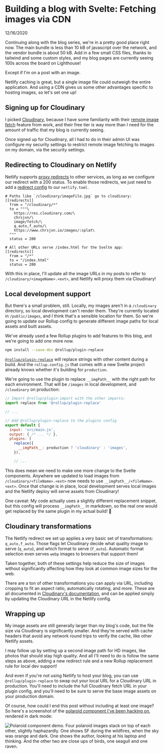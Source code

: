 # Building a blog with Svelte: Fetching images via CDN

12/16/2020

Continuing along with the blog series, we're in a pretty good place right now. The main bundle is less than 10 kB of javascript over the network, and the vendor bundle is about 50 kB. Add in a few small CSS files, thanks to tailwind and some custom styles, and my blog pages are currently seeing 100s across the board on Lighthouse!

Except if I'm on a post with an image.

Netlify caching is great, but a single image file could outweigh the entire application. And using a CDN gives us some other advantages specific to hosting images, so let's set one up!

## Signing up for Cloudinary

I picked [Cloudinary](https://cloudinary.com/), because I have some familiarity with their [remote image fetch](https://cloudinary.com/documentation/fetch_remote_images#remote_image_fetch_url) feature from work, and their free tier is way more than I need for the amount of traffic that my blog is currently seeing.

Once signed up for Cloudinary, all I had to do in their admin UI was configure my security settings to restrict remote image fetching to images on my domain, via the security settings.

## Redirecting to Cloudinary on Netlify

Netlify supports [proxy redirects](https://docs.netlify.com/routing/redirects/rewrites-proxies/#proxy-to-another-service) to other services, as long as we configure our redirect with a 200 status. To enable those redirects, we just need to add a [redirect config](https://docs.netlify.com/configure-builds/file-based-configuration/#redirects) to our `netlify.toml`.

```
# Paths like `/cloudinary/imageFile.jpg` go to cloudinary:
[[redirects]]
  from = "/cloudinary/*"
  to = """\
    https://res.cloudinary.com/\
    chrsjxn/\
    image/fetch/\
    q_auto,f_auto/\
    https://www.chrsjxn.io/images/:splat\
  """
  status = 200

# All other URLs serve /index.html for the Svelte app:
[[redirects]]
  from = "/*"
  to = "/index.html"
  status = 200
```

With this in place, I'll update all the image URLs in my posts to refer to `/cloudinary/<imageName>.<ext>`, and Netlify will proxy them via Cloudinary!

## Local development support

But there's a small problem, still. Locally, my images aren't in a `/cloudinary` directory, so local development can't render them. They're currently located in `/public/images`, and I think that's a sensible location for them. So we're going to update our Rollup config to generate different image paths for local assets and built assets.

We've already used a few Rollup plugins to add features to this blog, and we're going to add one more now.

```bash
npm install --save-dev @rollup/plugin-replace
```

[`@rollup/plugin-replace`](https://github.com/rollup/plugins/tree/master/packages/replace) will replace strings with other content during a build. And the `rollup.config.js` that comes with a new Svelte project already knows whether it's building for `production`. 

We're going to use the plugin to replace `__imgPath__` with the right path for each environment. That will be `/images` in local development, and `/cloudinary` on production:

```javascript
// Import @rollup/plugin-import with the other imports:
import replace from '@rollup/plugin-replace'

// ...

// Add @rollup/plugin-replace to the plugins config
export default {
  input: 'src/main.js',
  output: { /* ... */ },
  plugins: [
    replace({
      __imgPath__: production ? 'cloudinary' : 'images',
    }),

    // ...
```

This does mean we need to make one more change to the Svelte components. Anywhere we updated to load images from `/cloudinary/<fileName>.<ext>` now needs to use `__imgPath__/<fileName>.<ext>`. Once that change is in place, local development serves local images and the Netlify deploy will serve assets from Cloudinary!

One caveat: My code actually uses a slightly different replacement snippet, but this config will process `__imgPath__` in markdown, so the real one would get replaced by the same plugin in my actual build! 🤣

## Cloudinary transformations

The Netlify redirect we set up applies a very basic set of transformations: `q_auto,f_auto`. Those flags let Cloudinary decide what quality image to serve (`q_auto`), and which format to serve (`f_auto`). Automatic format selection even serves `webp` images to browsers that support them!

Taken together, both of these settings help reduce the size of images without significantly affecting how they look at common image sizes for the web.

There are a ton of other transformations you can apply via URL, including cropping to fit an aspect ratio, automatically rotating, and more. These are all documented in [Cloudinary's documentation](https://cloudinary.com/documentation/transformation_reference), and can be applied simply by updating the Cloudinary URL in the Netlify config.

## Wrapping up

My image assets are still generally larger than my blog's code, but the file size via Cloudinary is significantly smaller. And they're served with cache headers that avoid any network round trips to verify the cache, like other Netlify assets.

I may follow up by setting up a second image path for HD images, like photos that should stay high quality. And all I'll need to do is follow the same steps as above, adding a new redirect rule and a new Rollup replacement rule for local dev support!

And even if you're not using Netlify to host your blog, you can use `@rollup/plugin-replace` to swap out your local URL for a Cloudinary URL in production. You'll need to include the full Cloudinary fetch URL in your plugin config, and you'll need to be sure to serve the base image assets on your production domain.

Of course, how could I end this post without including at least one image? So here's a screenshot of the [polaroid component I've been hacking on](https://www.chrsjxn.io/components/polaroid), rendered in dark mode:

![Polaroid component demo. Four polaroid images stack on top of each other, slightly haphazardly. One shows SF during the wildfires, when the sky was orange and dark. One shows the author, looking at his laptop and thinking. And the other two are close ups of birds, one seagull and one raven.](/__img_path__/PolaroidComponentDemo.png)